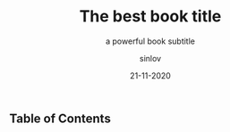 ---
# METADATA
lang: en-US # like en, en-UK, en-US, fr, it, it-IT, ...
title: "The best book title"
subtitle: "a powerful book subtitle"
subject: "the subject of this book is its subject"
author: "sinlov"
creator:
- role: co-author
  text: Dearest Collaborator
date: 21-11-2020
keywords: "Technology, Philosophy, OpenSource"
# thanks: "So Long, and Thanks for All the Fish"
publisher: My Publisher
rights: © 2021 sinlov, CC BY-NC
identifier:
- scheme: ISBN-10
  text: 1234567890

# Formatting
toc-title: "Table of Contents"
toc: true
toc_depth: 2
lof: false # List of figures
lot: false # List of tables

documentclass: book # See https://en.wikibooks.org/wiki/LaTeX/Document_Structure#Document_classes
#classoption: [notitlepage, onecolumn, openany]
geometry: [a5paper, bindingoffset=0mm, inner=20mm, outer=20mm, top=20mm, bottom=20mm] # See https://ctan.org/pkg/geometry

---
